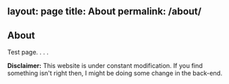 layout: page
title: About
permalink: /about/
---

## About

Test page.
.
.
.

**Disclaimer:** This website is under constant modification.
If you find something isn't right then,
I might be doing some change in the back-end.
